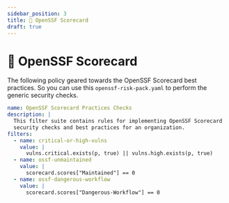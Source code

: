 ```yaml
---
sidebar_position: 3
title: 🧰 OpenSSF Scorecard
draft: true
---
```


# 🧰 OpenSSF Scorecard

The following policy geared towards the OpenSSF Scorecard best practices. So you can use this `openssf-risk-pack.yaml` to perform the generic security checks.

```yaml title="openssf-risk-pack.yaml"
name: OpenSSF Scorecard Practices Checks
description: |
  This filter suite contains rules for implementing OpenSSF Scorecard
  security checks and best practices for an organization.
filters:
  - name: critical-or-high-vulns
    value: |
      vulns.critical.exists(p, true) || vulns.high.exists(p, true)
  - name: ossf-unmaintained
    value: |
      scorecard.scores["Maintained"] == 0
  - name: ossf-dangerous-workflow
    value: |
      scorecard.scores["Dangerous-Workflow"] == 0
```

